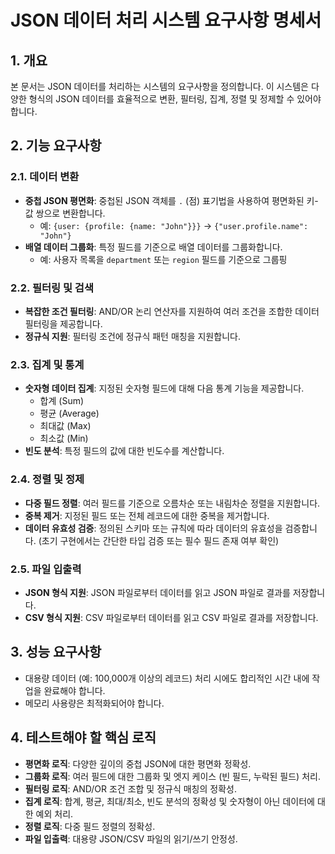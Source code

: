 # JSON 데이터 처리 시스템 요구사항 명세서

## 1. 개요
본 문서는 JSON 데이터를 처리하는 시스템의 요구사항을 정의합니다. 이 시스템은 다양한 형식의 JSON 데이터를 효율적으로 변환, 필터링, 집계, 정렬 및 정제할 수 있어야 합니다.

## 2. 기능 요구사항

### 2.1. 데이터 변환
- **중첩 JSON 평면화**: 중첩된 JSON 객체를 `.` (점) 표기법을 사용하여 평면화된 키-값 쌍으로 변환합니다.
  - 예: `{user: {profile: {name: "John"}}}` → `{"user.profile.name": "John"}`
- **배열 데이터 그룹화**: 특정 필드를 기준으로 배열 데이터를 그룹화합니다.
  - 예: 사용자 목록을 `department` 또는 `region` 필드를 기준으로 그룹핑

### 2.2. 필터링 및 검색
- **복잡한 조건 필터링**: AND/OR 논리 연산자를 지원하여 여러 조건을 조합한 데이터 필터링을 제공합니다.
- **정규식 지원**: 필터링 조건에 정규식 패턴 매칭을 지원합니다.

### 2.3. 집계 및 통계
- **숫자형 데이터 집계**: 지정된 숫자형 필드에 대해 다음 통계 기능을 제공합니다.
  - 합계 (Sum)
  - 평균 (Average)
  - 최대값 (Max)
  - 최소값 (Min)
- **빈도 분석**: 특정 필드의 값에 대한 빈도수를 계산합니다.

### 2.4. 정렬 및 정제
- **다중 필드 정렬**: 여러 필드를 기준으로 오름차순 또는 내림차순 정렬을 지원합니다.
- **중복 제거**: 지정된 필드 또는 전체 레코드에 대한 중복을 제거합니다.
- **데이터 유효성 검증**: 정의된 스키마 또는 규칙에 따라 데이터의 유효성을 검증합니다. (초기 구현에서는 간단한 타입 검증 또는 필수 필드 존재 여부 확인)

### 2.5. 파일 입출력
- **JSON 형식 지원**: JSON 파일로부터 데이터를 읽고 JSON 파일로 결과를 저장합니다.
- **CSV 형식 지원**: CSV 파일로부터 데이터를 읽고 CSV 파일로 결과를 저장합니다.

## 3. 성능 요구사항
- 대용량 데이터 (예: 100,000개 이상의 레코드) 처리 시에도 합리적인 시간 내에 작업을 완료해야 합니다.
- 메모리 사용량은 최적화되어야 합니다.

## 4. 테스트해야 할 핵심 로직
- **평면화 로직**: 다양한 깊이의 중첩 JSON에 대한 평면화 정확성.
- **그룹화 로직**: 여러 필드에 대한 그룹화 및 엣지 케이스 (빈 필드, 누락된 필드) 처리.
- **필터링 로직**: AND/OR 조건 조합 및 정규식 매칭의 정확성.
- **집계 로직**: 합계, 평균, 최대/최소, 빈도 분석의 정확성 및 숫자형이 아닌 데이터에 대한 예외 처리.
- **정렬 로직**: 다중 필드 정렬의 정확성.
- **파일 입출력**: 대용량 JSON/CSV 파일의 읽기/쓰기 안정성.
